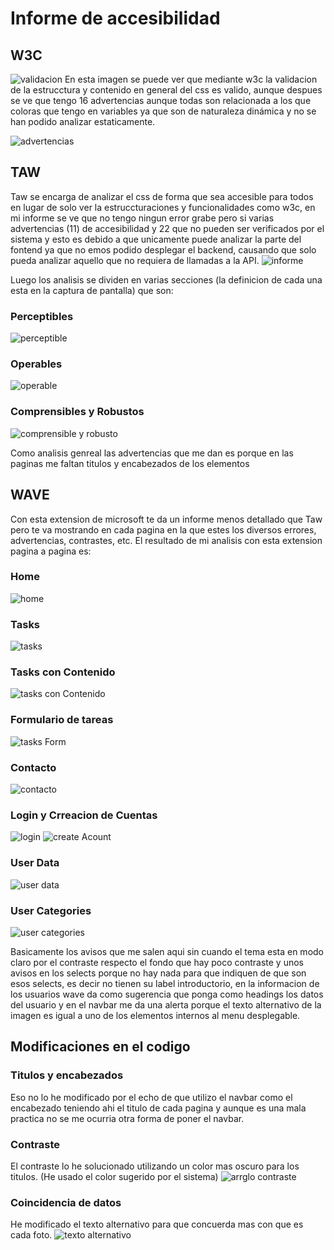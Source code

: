# Informe de accesibilidad

## W3C
![validacion](./w3c/validacion%20css%20w3c.jpg)
En esta imagen se puede ver que mediante w3c la validacion de la estrucctura y contenido en general del css es valido, aunque despues se ve que tengo 16 advertencias aunque todas son relacionada a los que coloras que tengo en variables ya que son de naturaleza dinámica y no se han podido analizar estaticamente.

![advertencias](./w3c/advertencias%20w3c.jpg)

## TAW

Taw se encarga de analizar el css de forma que sea accesible para todos en lugar de solo ver la estruccturaciones y funcionalidades como w3c, en mi informe se ve que no tengo ningun error grabe pero si varias advertencias (11) de accesibilidad y 22 que no pueden ser verificados por el sistema y esto es debido a que unicamente puede analizar la parte del fontend ya que no emos podido desplegar el backend, causando que solo pueda analizar aquello que no requiera de llamadas a la API.
![informe](./taw/Informe%20Taw.jpg)

Luego los analisis se dividen en varias secciones (la definicion de cada una esta en la captura de pantalla) que son:
### Perceptibles
![perceptible](./taw/perceptible.jpg)

### Operables
![operable](./taw/operable.jpg)

### Comprensibles y Robustos
![comprensible y robusto](./taw/comprensibleyrobusto.jpg)

Como analisis genreal las advertencias que me dan es porque en las paginas me faltan titulos y encabezados de los elementos

## WAVE

Con esta extension de microsoft te da un informe menos detallado que Taw pero te va mostrando en cada pagina en la que estes los diversos errores, advertencias, contrastes, etc. El resultado de mi analisis con esta extension pagina a pagina es:

### Home
![home](./wave/home.jpg)
### Tasks
![tasks](./wave/tasks.jpg)
### Tasks con Contenido
![tasks con Contenido](./wave/tasksCont.jpg)
### Formulario de tareas
![tasks Form](./wave/taskForm.jpg)
### Contacto
![contacto](./wave/contact.jpg)
### Login y Crreacion de Cuentas
![login](./wave/login.jpg)
![create Acount](./wave/createAcount.jpg)
### User Data
![user data](./wave/userdata.jpg)
### User Categories
![user categories](./wave/usercategories.jpg)

Basicamente los avisos que me salen aqui sin cuando el tema esta en modo claro por el contraste respecto el fondo que hay poco contraste y unos avisos en los selects porque no hay nada para que indiquen de que son esos selects, es decir no tienen su label introductorio, en la informacion de los usuarios wave da como sugerencia que ponga como headings los datos del usuario y en el navbar me da una alerta porque el texto alternativo de la imagen es igual a uno de los elementos internos al menu desplegable.

## Modificaciones en el codigo

### Titulos y encabezados
Eso no lo he modificado por el echo de que utilizo el navbar como el encabezado teniendo ahi el titulo de cada pagina y aunque es una mala practica no se me ocurria otra forma de poner el navbar.

### Contraste
El contraste lo he solucionado utilizando un color mas oscuro para los titulos. (He usado el color sugerido por el sistema)
![arrglo contraste](./wave/arreglocontraste.jpg)

### Coincidencia de datos
He modificado el texto alternativo para que concuerda mas con que es cada foto.
![texto alternativo](./wave/textoalternativo.jpg)